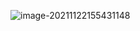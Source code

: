 

![image-20211122155431148](C:\Users\admin\Documents\Typora\typora-pics\image-20211122155431148.png)

